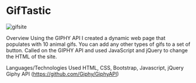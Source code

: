 # GifTastic

![gifsite](https://user-images.githubusercontent.com/43361200/48317256-826b3600-e5ac-11e8-83ff-256085807ff1.gif)





Overview
Using the GIPHY API I created a dynamic web page that populates with 10 animal gifs. You can add any other types of gifs to a set of button. Called on the GIPHY API and used JavaScript and jQuery to change the HTML of the site.

Languages/Technologies Used
HTML, CSS, Bootstrap, Javascript, jQuery
Giphy API (https://github.com/Giphy/GiphyAPI)




